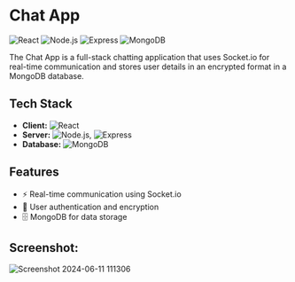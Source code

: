 # Chat App

![React](https://img.shields.io/badge/React-17.0.2-blue)
![Node.js](https://img.shields.io/badge/Node.js-14.17.0-green)
![Express](https://img.shields.io/badge/Express-4.17.1-blue)
![MongoDB](https://img.shields.io/badge/MongoDB-4.4.6-green)

The Chat App is a full-stack chatting application that uses Socket.io for real-time communication and stores user details in an encrypted format in a MongoDB database.

## Tech Stack

- **Client:** ![React](https://img.shields.io/badge/React-17.0.2-blue)
- **Server:** ![Node.js](https://img.shields.io/badge/Node.js-14.17.0-green), ![Express](https://img.shields.io/badge/Express-4.17.1-blue)
- **Database:** ![MongoDB](https://img.shields.io/badge/MongoDB-4.4.6-green)

## Features

- ⚡ Real-time communication using Socket.io
- 🔐 User authentication and encryption
- 🗄️ MongoDB for data storage

## Screenshot: 

![Screenshot 2024-06-11 111306](https://github.com/harsha1464/Chat-App/assets/136953219/53efb3d1-64f0-4d2b-9421-f250a4ffe7ad)
